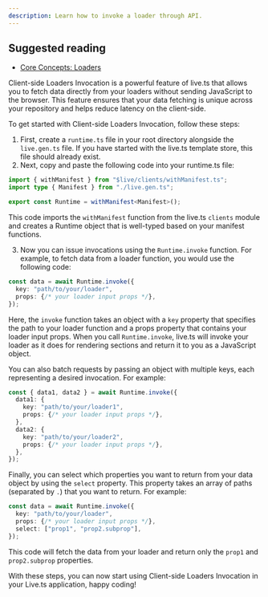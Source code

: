 ```yaml
---
description: Learn how to invoke a loader through API.
---
```


## Suggested reading

- [Core Concepts: Loaders](/docs/en/concepts/loader)

Client-side Loaders Invocation is a powerful feature of live.ts that allows you
to fetch data directly from your loaders without sending JavaScript to the
browser. This feature ensures that your data fetching is unique across your
repository and helps reduce latency on the client-side.

To get started with Client-side Loaders Invocation, follow these steps:

1. First, create a `runtime.ts` file in your root directory alongside the
   `live.gen.ts` file. If you have started with the live.ts template store, this
   file should already exist.
2. Next, copy and paste the following code into your runtime.ts file:

```ts
import { withManifest } from "$live/clients/withManifest.ts";
import type { Manifest } from "./live.gen.ts";

export const Runtime = withManifest<Manifest>();
```

This code imports the `withManifest` function from the live.ts `clients` module
and creates a Runtime object that is well-typed based on your manifest
functions.

3. Now you can issue invocations using the `Runtime.invoke` function. For
   example, to fetch data from a loader function, you would use the following
   code:

```ts
const data = await Runtime.invoke({
  key: "path/to/your/loader",
  props: {/* your loader input props */},
});
```

Here, the `invoke` function takes an object with a `key` property that specifies
the path to your loader function and a props property that contains your loader
input props. When you call `Runtime.invoke`, live.ts will invoke your loader as
it does for rendering sections and return it to you as a JavaScript object.

You can also batch requests by passing an object with multiple keys, each
representing a desired invocation. For example:

```ts
const { data1, data2 } = await Runtime.invoke({
  data1: {
    key: "path/to/your/loader1",
    props: {/* your loader input props */},
  },
  data2: {
    key: "path/to/your/loader2",
    props: {/* your loader input props */},
  },
});
```

Finally, you can select which properties you want to return from your data
object by using the `select` property. This property takes an array of paths
(separated by `.`) that you want to return. For example:

```ts
const data = await Runtime.invoke({
  key: "path/to/your/loader",
  props: {/* your loader input props */},
  select: ["prop1", "prop2.subprop"],
});
```

This code will fetch the data from your loader and return only the `prop1` and
`prop2.subprop` properties.

With these steps, you can now start using Client-side Loaders Invocation in your
Live.ts application, happy coding!
